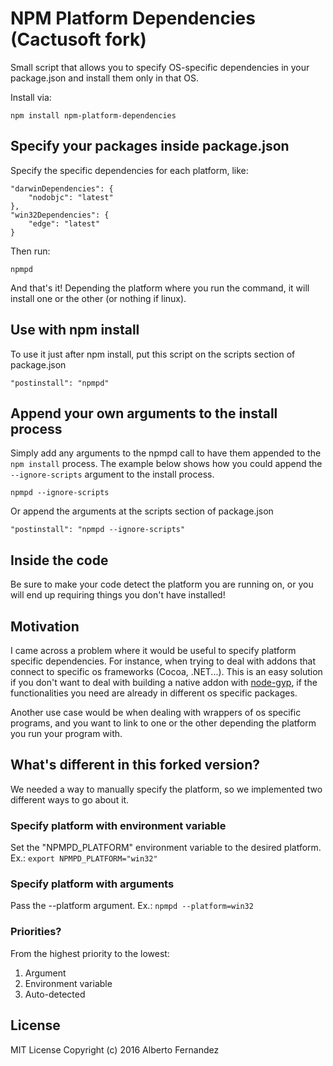 # NPM Platform Dependencies (Cactusoft fork)
Small script that allows you to specify OS-specific dependencies in your package.json and install them only in that OS.

Install via:

`npm install npm-platform-dependencies`

## Specify your packages inside package.json

Specify the specific dependencies for each platform, like:

```
"darwinDependencies": {
    "nodobjc": "latest"
},
"win32Dependencies": {
    "edge": "latest"
}
```

Then run:

```
npmpd
```

And that's it! Depending the platform where you run the command, it will install one or the other (or nothing if linux).

## Use with npm install
To use it just after npm install, put this script on the scripts section of package.json

```
"postinstall": "npmpd"
```

## Append your own arguments to the install process
Simply add any arguments to the npmpd call to have them appended to the `npm install` process.
The example below shows how you could append the `--ignore-scripts` argument to the install process.
```
npmpd --ignore-scripts
```

Or append the arguments at the scripts section of package.json
```
"postinstall": "npmpd --ignore-scripts"
```

## Inside the code
Be sure to make your code detect the platform you are running on, or you will end up requiring things you don't have installed!

## Motivation
I came across a problem where it would be useful to specify platform specific dependencies. For instance, when trying to deal with addons that connect to specific
os frameworks (Cocoa, .NET...). This is an easy solution if you don't want to deal with building a native addon with [node-gyp](https://github.com/nodejs/node-gyp), if
the functionalities you need are already in different os specific packages.

Another use case would be when dealing with wrappers of os specific programs, and you want to link to one or the other depending the platform you run your program with.

## What's different in this forked version?
We needed a way to manually specify the platform, so we implemented two different ways to go about it.

### Specify platform with environment variable
Set the "NPMPD_PLATFORM" environment variable to the desired platform. Ex.:
`export NPMPD_PLATFORM="win32"`

### Specify platform with arguments
Pass the --platform argument. Ex.:
`npmpd --platform=win32`

### Priorities?
From the highest priority to the lowest:

1. Argument
2. Environment variable
3. Auto-detected

## License

MIT License Copyright (c) 2016 Alberto Fernandez
